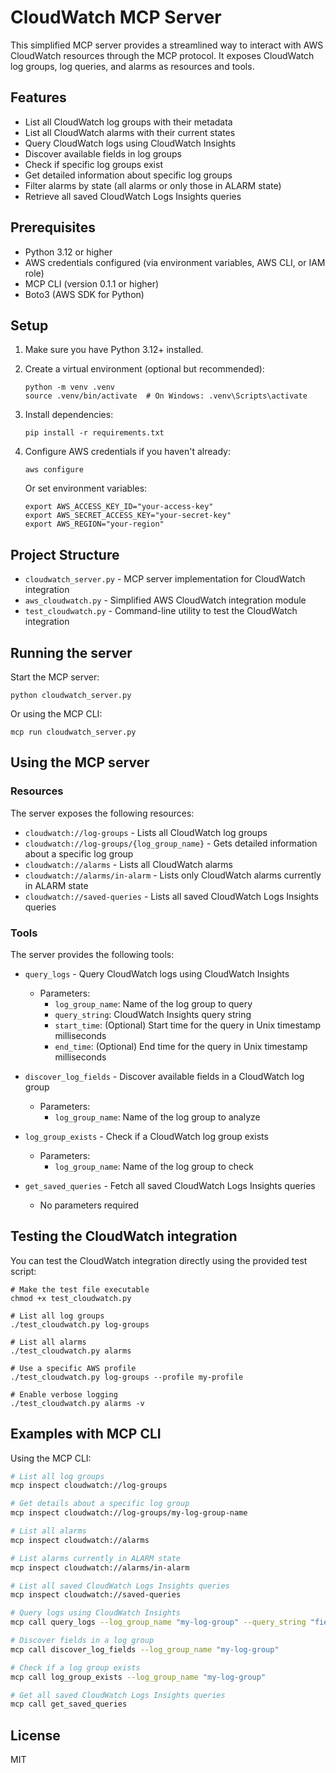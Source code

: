 # CloudWatch MCP Server

This simplified MCP server provides a streamlined way to interact with AWS CloudWatch resources through the MCP protocol. It exposes CloudWatch log groups, log queries, and alarms as resources and tools.

## Features

- List all CloudWatch log groups with their metadata
- List all CloudWatch alarms with their current states
- Query CloudWatch logs using CloudWatch Insights
- Discover available fields in log groups
- Check if specific log groups exist
- Get detailed information about specific log groups
- Filter alarms by state (all alarms or only those in ALARM state)
- Retrieve all saved CloudWatch Logs Insights queries

## Prerequisites

- Python 3.12 or higher
- AWS credentials configured (via environment variables, AWS CLI, or IAM role)
- MCP CLI (version 0.1.1 or higher)
- Boto3 (AWS SDK for Python)

## Setup

1. Make sure you have Python 3.12+ installed.

2. Create a virtual environment (optional but recommended):
   ```
   python -m venv .venv
   source .venv/bin/activate  # On Windows: .venv\Scripts\activate
   ```

3. Install dependencies:
   ```
   pip install -r requirements.txt
   ```

4. Configure AWS credentials if you haven't already:
   ```
   aws configure
   ```
   
   Or set environment variables:
   ```
   export AWS_ACCESS_KEY_ID="your-access-key"
   export AWS_SECRET_ACCESS_KEY="your-secret-key"
   export AWS_REGION="your-region"
   ```

## Project Structure

- `cloudwatch_server.py` - MCP server implementation for CloudWatch integration
- `aws_cloudwatch.py` - Simplified AWS CloudWatch integration module
- `test_cloudwatch.py` - Command-line utility to test the CloudWatch integration

## Running the server

Start the MCP server:

```
python cloudwatch_server.py
```

Or using the MCP CLI:

```
mcp run cloudwatch_server.py
```

## Using the MCP server

### Resources

The server exposes the following resources:

- `cloudwatch://log-groups` - Lists all CloudWatch log groups
- `cloudwatch://log-groups/{log_group_name}` - Gets detailed information about a specific log group
- `cloudwatch://alarms` - Lists all CloudWatch alarms
- `cloudwatch://alarms/in-alarm` - Lists only CloudWatch alarms currently in ALARM state
- `cloudwatch://saved-queries` - Lists all saved CloudWatch Logs Insights queries

### Tools

The server provides the following tools:

- `query_logs` - Query CloudWatch logs using CloudWatch Insights
  - Parameters:
    - `log_group_name`: Name of the log group to query
    - `query_string`: CloudWatch Insights query string
    - `start_time`: (Optional) Start time for the query in Unix timestamp milliseconds
    - `end_time`: (Optional) End time for the query in Unix timestamp milliseconds

- `discover_log_fields` - Discover available fields in a CloudWatch log group
  - Parameters:
    - `log_group_name`: Name of the log group to analyze

- `log_group_exists` - Check if a CloudWatch log group exists
  - Parameters:
    - `log_group_name`: Name of the log group to check

- `get_saved_queries` - Fetch all saved CloudWatch Logs Insights queries
  - No parameters required

## Testing the CloudWatch integration

You can test the CloudWatch integration directly using the provided test script:

```
# Make the test file executable
chmod +x test_cloudwatch.py

# List all log groups
./test_cloudwatch.py log-groups

# List all alarms
./test_cloudwatch.py alarms

# Use a specific AWS profile
./test_cloudwatch.py log-groups --profile my-profile

# Enable verbose logging
./test_cloudwatch.py alarms -v
```

## Examples with MCP CLI

Using the MCP CLI:

```bash
# List all log groups
mcp inspect cloudwatch://log-groups

# Get details about a specific log group
mcp inspect cloudwatch://log-groups/my-log-group-name

# List all alarms
mcp inspect cloudwatch://alarms

# List alarms currently in ALARM state
mcp inspect cloudwatch://alarms/in-alarm

# List all saved CloudWatch Logs Insights queries
mcp inspect cloudwatch://saved-queries

# Query logs using CloudWatch Insights
mcp call query_logs --log_group_name "my-log-group" --query_string "fields @timestamp, @message | limit 10"

# Discover fields in a log group
mcp call discover_log_fields --log_group_name "my-log-group"

# Check if a log group exists
mcp call log_group_exists --log_group_name "my-log-group"

# Get all saved CloudWatch Logs Insights queries
mcp call get_saved_queries
```

## License

MIT
